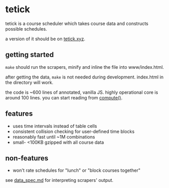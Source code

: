 # tetick

tetick is a course scheduler which takes course data and constructs possible schedules.

a version of it should be on [tetick.xyz](http://tetick.xyz).

## getting started

`make` should run the scrapers, minify and inline the file into www/index.html.

after getting the data, `make` is not needed during development. index.html in the directory will work.

the code is ~600 lines of annotated, vanilla JS. highly operational core is around 100 lines.
you can start reading from [compute()](https://github.com/duck2/tetick/blob/master/main.js#L385).

## features

- uses time intervals instead of table cells
- consistent collision checking for user-defined time blocks
- reasonably fast until ~1M combinations
- small- <100KB gzipped with all course data

## non-features

- won't rate schedules for "lunch" or "block courses together"

see [data_spec.md](https://github.com/duck2/tetick/blob/master/data_spec.md) for interpreting scrapers' output.

